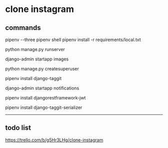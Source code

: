 # clone instagram

## commands
pipenv --three
pipenv shell
pipenv install -r requirements/local.txt

python manage.py runserver

django-admin startapp images

python manage.py createsuperuser

pipenv install django-taggit

django-admin startapp notifications

pipenv install djangorestframework-jwt

pipenv install django-taggit-serializer

---

## todo list
https://trello.com/b/g5Hr3LHg/clone-instagram
